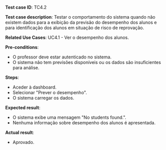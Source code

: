 **Test case ID**: TC4.2  

**Test case description**: Testar o comportamento do sistema quando não existem dados para a exibição da previsão do desempenho dos alunos e para identificação dos alunos em situação de risco de reprovação. 

**Related Use Cases**: UC4.1 - Ver o desempenho dos alunos.  

**Pre-conditions**:  
- O professor deve estar autenticado no sistema.  
- O sistema não tem previsões disponíveis ou os dados são insuficientes para análise.  

**Steps**:  
- Aceder à dashboard.  
- Selecionar "Prever o desempenho".  
- O sistema carregar os dados.  

**Expected result**:  
- O sistema exibe uma mensagem "No students found.".  
- Nenhuma informação sobre desempenho dos alunos é apresentada.  

**Actual result**:

- Aprovado.
